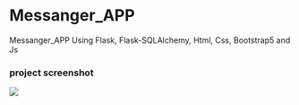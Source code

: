 # Messanger_APP
 Messanger_APP Using Flask, Flask-SQLAlchemy, Html, Css, Bootstrap5 and Js




### project screenshot
![]([https://github.com/mohamadanasfattoum/Messenger_APP/blob/main/messanger-app.png])
